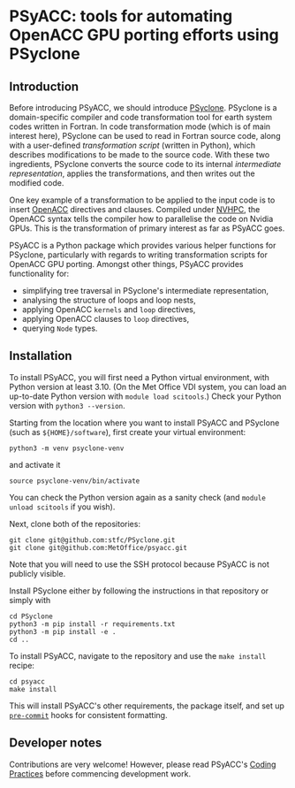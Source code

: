 # PSyACC: tools for automating OpenACC GPU porting efforts using PSyclone

## Introduction

Before introducing PSyACC, we should introduce
[PSyclone](https://github.com/stfc/PSyclone). PSyclone is a domain-specific compiler and
code transformation tool for earth system codes written in Fortran. In code
transformation mode (which is of main interest here), PSyclone can be used to read in
Fortran source code, along with a user-defined *transformation script* (written in
Python), which describes modifications to be made to the source code. With these two
ingredients, PSyclone converts the source code to its internal *intermediate
representation*, applies the transformations, and then writes out the modified code.

One key example of a transformation to be applied to the input code is to insert
[OpenACC](https://www.openacc.org) directives and clauses. Compiled under
[NVHPC](https://developer.nvidia.com/hpc-sdk), the OpenACC syntax tells the compiler how
to parallelise the code on Nvidia GPUs. This is the transformation of primary interest
as far as PSyACC goes.

PSyACC is a Python package which provides various helper functions for PSyclone,
particularly with regards to writing transformation scripts for OpenACC GPU porting.
Amongst other things, PSyACC provides functionality for:
 * simplifying tree traversal in PSyclone's intermediate representation,
 * analysing the structure of loops and loop nests,
 * applying OpenACC `kernels` and `loop` directives,
 * applying OpenACC clauses to `loop` directives,
 * querying `Node` types.

## Installation

To install PSyACC, you will first need a Python virtual environment, with Python version
at least 3.10. (On the Met Office VDI system, you can load an up-to-date Python version
with `module load scitools`.) Check your Python version with `python3 --version`.

Starting from the location where you want to install PSyACC and PSyclone (such as
`${HOME}/software`), first create your virtual environment:
```
python3 -m venv psyclone-venv
```
and activate it
```
source psyclone-venv/bin/activate
```
You can check the Python version again as a sanity check (and `module unload scitools`
if you wish).

Next, clone both of the repositories:
```
git clone git@github.com:stfc/PSyclone.git
git clone git@github.com:MetOffice/psyacc.git
```
Note that you will need to use the SSH protocol because PSyACC is not publicly visible.

Install PSyclone either by following the instructions in that repository or simply with
```
cd PSyclone
python3 -m pip install -r requirements.txt
python3 -m pip install -e .
cd ..
```

To install PSyACC, navigate to the repository and use the `make install` recipe:
```
cd psyacc
make install
```
This will install PSyACC's other requirements, the package itself, and set up
[`pre-commit`](https://pre-commit.com) hooks for consistent formatting.

## Developer notes

Contributions are very welcome! However, please read PSyACC's
[Coding Practices](https://github.com/MetOffice/psyacc/wiki/Coding-practices) before
commencing development work.
